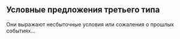 ## Условные предложения третьего типа

Они выражают несбыточные условия или сожаления о прошлых событиях... 